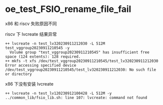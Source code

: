 # oe_test_FSIO_rename_file_fail

x86 和 riscv 失败原因不同

riscv 下 lvcreate 结果异常

```
++ lvcreate -n test_lv320230911212030 -L 512M test_vggroup20230911210545 -y
  Volume group "test_vggroup20230911210545" has insufficient free space (124 extents): 128 required.
++ mkfs -t xfs /dev/test_vggroup20230911210545/test_lv320230911212030
Error accessing specified device /dev/test_vggroup20230911210545/test_lv320230911212030: No such file or directory
```

x86 下没有安装 lvcreate

```
++ lvcreate -n test_lv120230912100428 -L 512M -y
../common_lib/fsio_lib.sh: line 107: lvcreate: command not found
```


